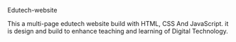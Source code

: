 Edutech-website

This a multi-page edutech website build with HTML, CSS And JavaScript. it is design and build to enhance teaching and learning of Digital Technology.